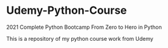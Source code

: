 # Udemy-Python-Course
2021 Complete Python Bootcamp From Zero to Hero in Python

This is a repository of my python course work from Udemy
